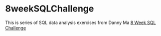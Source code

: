 # 8weekSQLChallenge

  This is series of SQL data analysis exercises from Danny Ma [8 Week SQL Challenge](https://8weeksqlchallenge.com/)

